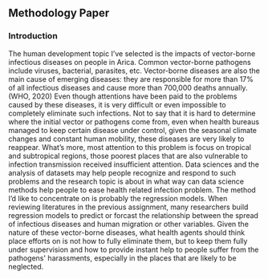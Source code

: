 ## Methodology Paper
### Introduction
The human development topic I’ve selected is the impacts of vector-borne infectious diseases on people in Arica. Common vector-borne pathogens include viruses, bacterial, parasites, etc. Vector-borne diseases are also the main cause of emerging diseases: they are responsible for more than 17% of all infectious diseases and cause more than 700,000 deaths annually. (WHO, 2020) Even though attentions have been paid to the problems caused by these diseases, it is very difficult or even impossible to completely eliminate such infections. Not to say that it is hard to determine where the initial vector or pathogens come from, even when health bureaus managed to keep certain disease under control, given the seasonal climate changes and constant human mobility, these diseases are very likely to reappear. What’s more, most attention to this problem is focus on tropical and subtropical regions, those poorest places that are also vulnerable to infection transmission received insufficient attention. Data sciences and the analysis of datasets may help people recognize and respond to such problems and the research topic is about in what way can data science methods help people to ease health related infection problem. The method I’d like to concentrate on is probably the regression models. When reviewing literatures in the previous assignment, many researchers build regression models to predict or forcast the relationship between the spread of infectious diseases and human migration or other variables. Given the nature of these vector-borne diseases, what health agents should think place efforts on is not how to fully eliminate them, but to keep them fully under supervision and how to provide instant help to people suffer from the pathogens' harassments, especially in the places that are likely to be neglected. 
